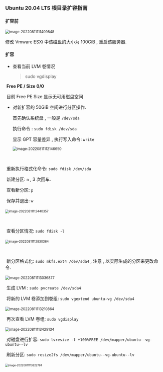 ### Ubuntu 20.04 LTS 根目录扩容指南

#### 扩容前

<img src="/Users/yuanyuan/Library/Application Support/typora-user-images/image-20220811111409848.png" alt="image-20220811111409848" style="zoom:80%;" />



修改 Vmware ESXi 中该磁盘的大小为 100GiB , 重启该服务器.



#### 扩容

*   查看当前 LVM 卷情况

    >   sudo vgdisplay

​		**Free PE / Size   0/0**

​		目前 Free PE Size 显示无可用磁盘空间



*   对新扩容的 50GiB 空间进行分区操作.

    首先确认系统盘 , 一般是 `/dev/sda`

    执行命令 : `sudo fdisk /dev/sda`

    显示 GPT 容量差异 , 执行写入命令: `write`

    <img src="/Users/yuanyuan/Library/Application Support/typora-user-images/image-20220811112146650.png" alt="image-20220811112146650" style="zoom:80%;" />

​		

​		重新执行格式化命令: `sudo fdisk /dev/sda`

​		新建分区: `n` , 3 次回车.

​		查看新分区: `p`

​		保存并退出: `w`

​		<img src="/Users/yuanyuan/Library/Application Support/typora-user-images/image-20220811112440357.png" alt="image-20220811112440357" style="zoom:70%;" />

​		

​		查看分区情况: `sudo fdisk -l`

​		<img src="/Users/yuanyuan/Library/Application Support/typora-user-images/image-20220811112830364.png" alt="image-20220811112830364" style="zoom:70%;" />

​		

​		新分区格式化: `sudo mkfs.ext4 /dev/sda4` , 注意 , 以实际生成的分区来更改命令.

​		<img src="/Users/yuanyuan/Library/Application Support/typora-user-images/image-20220811113036877.png" alt="image-20220811113036877" style="zoom:80%;" />



​		生成 LVM : `sudo pvcreate /dev/sda4`

​		将新的 LVM 卷添加到卷组: `sudo vgextend ubuntu-vg /dev/sda4`		

​		<img src="/Users/yuanyuan/Library/Application Support/typora-user-images/image-20220811113210864.png" alt="image-20220811113210864" style="zoom:80%;" />



​		再次查看 LVM 卷组: `sudo vgdisplay`

​		<img src="/Users/yuanyuan/Library/Application Support/typora-user-images/image-20220811113429134.png" alt="image-20220811113429134" style="zoom:80%;" />



​		对磁盘进行扩容: `sudo lvresize -l +100%FREE /dev/mapper/ubuntu--vg-ubuntu--lv`

​		刷新分区: `sudo resize2fs /dev/mapper/ubuntu--vg-ubuntu--lv`

​		<img src="/Users/yuanyuan/Library/Application Support/typora-user-images/image-20220811113822784.png" alt="image-20220811113822784" style="zoom:60%;" />		